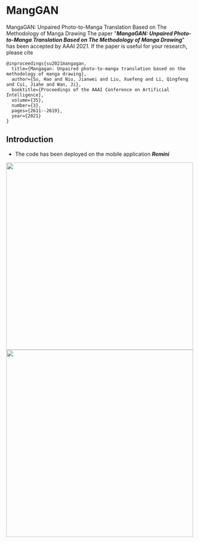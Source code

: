 # MangGAN
MangaGAN: Unpaired Photo-to-Manga Translation Based on The Methodology of Manga Drawing
The paper "***MangaGAN: Unpaired Photo-to-Manga Translation Based on The Methodology of Manga Drawing***" has been accepted by AAAI 2021. If the paper is useful for your research, please cite
```
@inproceedings{su2021mangagan,
  title={Mangagan: Unpaired photo-to-manga translation based on the methodology of manga drawing},
  author={Su, Hao and Niu, Jianwei and Liu, Xuefeng and Li, Qingfeng and Cui, Jiahe and Wan, Ji},
  booktitle={Proceedings of the AAAI Conference on Artificial Intelligence},
  volume={35},
  number={3},
  pages={2611--2619},
  year={2021}
}
```
## Introduction
* The code has been deployed on the mobile application ***Remini***
<img src="https://github.com/SwordHolderSH/MangGAN/blob/main/outputs/image1.gif" width="500" align="center"/>
<img src="https://github.com/SwordHolderSH/MangGAN/blob/main/outputs/image3.gif" width="500" />

